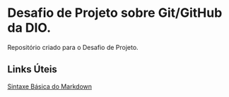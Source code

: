 # Desafio de Projeto sobre Git/GitHub da DIO.
Repositório criado para o Desafio de Projeto.


## Links Úteis
[Sintaxe Básica do Markdown](https://www.markdownguide.org/basic-syntax/)
